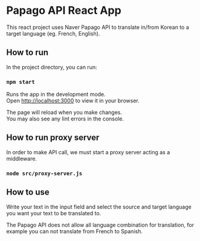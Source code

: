 # Papago API React App

This react project uses Naver Papago API to translate in/from Korean to a target language (eg. French, English).

## How to run

In the project directory, you can run:

### `npm start`

Runs the app in the development mode.\
Open [http://localhost:3000](http://localhost:3000) to view it in your browser.

The page will reload when you make changes.\
You may also see any lint errors in the console.

## How to run proxy server

In order to make API call, we must start a proxy server acting as a middleware.

### `node src/proxy-server.js`

## How to use

Write your text in the input field and select the source and target language you want your text to be translated to.

The Papago API does not allow all language combination for translation, for example you can not translate from French to Spanish.